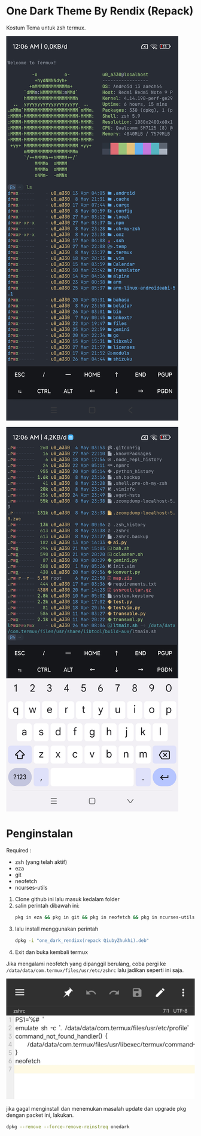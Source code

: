 # One Dark Theme By Rendix (Repack) 
Kostum Tema untuk zsh termux.

![Screenshot_2024-05-09-00-06-51-317_com.termux](foto/Screenshot_2024-05-09-00-06-51-317_com.termux.jpg)

![Screenshot_2024-05-09-00-06-59-978_com.termux](foto/Screenshot_2024-05-09-00-06-59-978_com.termux.jpg)


# Penginstalan
Required :
- zsh (yang telah aktif)
- eza
- git
- neofetch
- ncurses-utils


1. Clone github ini lalu masuk kedalam folder
2. salin perintah dibawah ini:
    ``` sh
    pkg in eza && pkg in git && pkg in neofetch && pkg in ncurses-utils
     ```
3. lalu install menggunakan perintah
    ``` sh
    dpkg -i "one_dark_rendixx(repack QiubyZhukhi).deb"
    ```
4. Exit dan buka kembali termux

Jika mengalami neofetch yang dipanggil berulang, coba pergi ke ``` /data/data/com.termux/files/usr/etc/zshrc ``` lalu jadikan seperti ini saja.

![Screenshot_2024-05-09-00-18-21-889_bin.mt.plus-edit](foto/Screenshot_2024-05-09-00-18-21-889_bin.mt.plus-edit.jpg)

jika gagal menginstall dan menemukan masalah update dan upgrade pkg dengan packet ini, lakukan.

```sh
dpkg --remove --force-remove-reinstreq onedark
```
